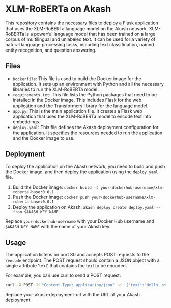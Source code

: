 # XLM-RoBERTa on Akash

This repository contains the necessary files to deploy a Flask application that uses the XLM-RoBERTa language model on the Akash network. XLM-RoBERTa is a powerful language model that has been trained on a large corpus of multilingual and unlabeled text. It can be used for a variety of natural language processing tasks, including text classification, named entity recognition, and question answering.

## Files

- `Dockerfile`: This file is used to build the Docker image for the application. It sets up an environment with Python and all the necessary libraries to run the XLM-RoBERTa model.
- `requirements.txt`: This file lists the Python packages that need to be installed in the Docker image. This includes Flask for the web application and the Transformers library for the language model.
- `app.py`: This is the main application file. It creates a Flask web application that uses the XLM-RoBERTa model to encode text into embeddings.
- `deploy.yaml`: This file defines the Akash deployment configuration for the application. It specifies the resources needed to run the application and the Docker image to use.

## Deployment

To deploy the application on the Akash network, you need to build and push the Docker image, and then deploy the application using the `deploy.yaml` file.

1. Build the Docker image: `docker build -t your-dockerhub-username/xlm-roberta-base:0.0.1 .`
2. Push the Docker image: `docker push your-dockerhub-username/xlm-roberta-base:0.0.1`
3. Deploy the application on Akash: `akash deploy create deploy.yaml --from $AKASH_KEY_NAME`

Replace `your-dockerhub-username` with your Docker Hub username and `$AKASH_KEY_NAME` with the name of your Akash key.

## Usage

The application listens on port 80 and accepts POST requests to the `/encode` endpoint. The POST request should contain a JSON object with a single attribute 'text' that contains the text to be encoded.

For example, you can use curl to send a POST request:

```bash
curl -X POST -H "Content-Type: application/json" -d '{"text":"Hello, world!"}' http://your-akash-deployment-url/encode
```
Replace your-akash-deployment-url with the URL of your Akash deployment.

